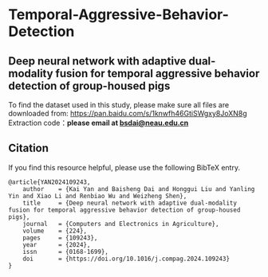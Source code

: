 # Temporal-Aggressive-Behavior-Detection
## Deep neural network with adaptive dual-modality fusion for temporal aggressive behavior detection of group-housed pigs

To find the dataset used in this study, please make sure all files are downloaded from: https://pan.baidu.com/s/1knwfh46GtiSWgxy8JoXN8g  
Extraction code：**please email at bsdai@neau.edu.cn**

## Citation
If you find this resource helpful, please use the following BibTeX entry.
```
@article{YAN2024109243,
    author    = {Kai Yan and Baisheng Dai and Honggui Liu and Yanling Yin and Xiao Li and Renbiao Wu and Weizheng Shen},
    title     = {Deep neural network with adaptive dual-modality fusion for temporal aggressive behavior detection of group-housed pigs},
    journal   = {Computers and Electronics in Agriculture},
    volume    = {224},
    pages     = {109243},
    year      = {2024},
    issn      = {0168-1699},
    doi       = {https://doi.org/10.1016/j.compag.2024.109243}
}
```
